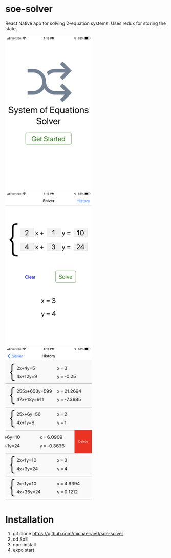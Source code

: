 # soe-solver

React Native app for solving 2-equation systems. Uses redux for storing the state.

<p>
  <img src="https://github.com/michaelrae0/soe-solver/blob/master/assets/screens/home.PNG" width="270">
  <img src="https://github.com/michaelrae0/soe-solver/blob/master/assets/screens/solver.PNG" width="270">
  <img src="https://github.com/michaelrae0/soe-solver/blob/master/assets/screens/history.PNG" width="270">
</p>

# Installation

1) git clone https://github.com/michaelrae0/soe-solver
2) cd SoE
3) npm install
4) expo start
